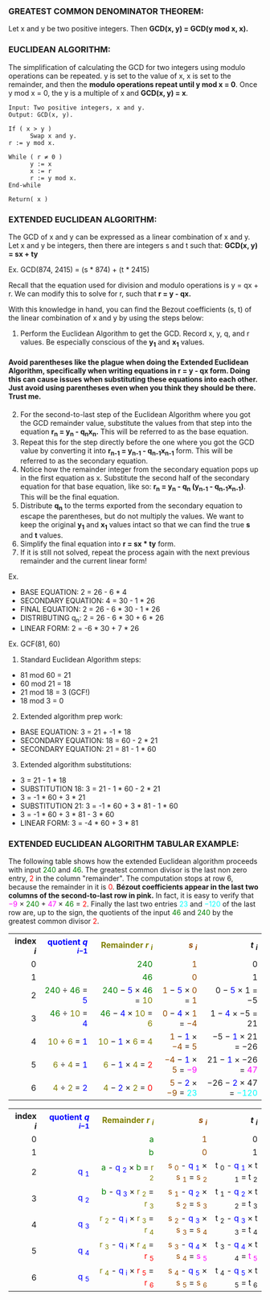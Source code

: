 ### GREATEST COMMON DENOMINATOR THEOREM:
Let x and y be two positive integers. Then **GCD(x, y) = GCD(y mod x, x).**


### EUCLIDEAN ALGORITHM:
The simplification of calculating the GCD for two integers using modulo operations can be repeated. y is set to the value of x, x is set to the remainder, and then the **modulo operations repeat until y mod x = 0**. Once y mod x = 0, the y is a multiple of x and **GCD(x, y) = x**.

```
Input: Two positive integers, x and y.
Output: GCD(x, y).

If ( x > y )
      Swap x and y.
r := y mod x.

While ( r ≠ 0 )
      y := x
      x := r
      r := y mod x.
End-while

Return( x )
``` 


### EXTENDED EUCLIDEAN ALGORITHM:
The GCD of x and y can be expressed as a linear combination of x and y.
Let x and y be integers, then there are integers s and t such that:
**GCD(x, y) = sx + ty**

Ex. GCD(874, 2415) = (s * 874) + (t * 2415)

Recall that the equation used for division and modulo operations is y = qx + r. We can modify this to solve for r, such that **r = y - qx.**

With this knowledge in hand, you can find the Bezout coefficients (s, t) of the linear combination of x and y by using the steps below:
1. Perform the Euclidean Algorithm to get the GCD. Record x, y, q, and r values. Be especially conscious of the **y<sub>1</sub>** and **x<sub>1</sub>** values.

#### Avoid parentheses like the plague when doing the **Extended Euclidean Algorithm**, specifically when writing equations in **r = y - qx** form. Doing this can cause issues when substituting these equations into each other. Just avoid using parentheses even when you think they should be there. Trust me.


2. For the second-to-last step of the Euclidean Algorithm where you got the GCD remainder value, substitute the values from that step into the equation **r<sub>n</sub> = y<sub>n</sub> - q<sub>n</sub>x<sub>n</sub>.** This will be referred to as the base equation.
3. Repeat this for the step directly before the one where you got the GCD value by converting it into **r<sub>n-1</sub> = y<sub>n-1</sub> - q<sub>n-1</sub>x<sub>n-1</sub>** form. This will be referred to as the secondary equation.
4. Notice how the remainder integer from the secondary equation pops up in the first equation as x. Substitute the second half of the secondary equation for that base equation, like so: **r<sub>n</sub> = y<sub>n</sub> - q<sub>n</sub> (y<sub>n-1</sub> - q<sub>n-1</sub>x<sub>n-1</sub>)**. This will be the final equation.
5. Distribute **q<sub>n</sub>** to the terms exported from the secondary equation to escape the parentheses, but do not multiply the values. We want to keep the original **y<sub>1</sub>** and **x<sub>1</sub>** values intact so that we can find the true **s** and **t** values.
6. Simplify the final equation into **r = sx * ty** form.
7. If it is still not solved, repeat the process again with the next previous remainder and the current linear form!

Ex.

- BASE EQUATION: 2 = 26 - 6 * 4
- SECONDARY EQUATION: 4 = 30 - 1 * 26
- FINAL EQUATION: 2 = 26 - 6 * 30 - 1 * 26
- DISTRIBUTING q<sub>n</sub>: 2 = 26 - 6 * 30 + 6 * 26
- LINEAR FORM: 2 = -6 * 30 + 7 * 26

Ex. GCF(81, 60)

1. Standard Euclidean Algorithm steps:
  - 81 mod 60 = 21
  - 60 mod 21 = 18
  - 21 mod 18 = 3 (GCF!)
  - 18 mod 3 = 0
2. Extended algorithm prep work:
  - BASE EQUATION: 3 = 21 + -1 * 18
  - SECONDARY EQUATION: 18 = 60 - 2 * 21
  - SECONDARY EQUATION: 21 = 81 - 1 * 60
3. Extended algorithm substitutions:
  - 3 = 21 - 1 * 18
  - SUBSTITUTION 18: 3 = 21 - 1 * 60 - 2 * 21
  - 3 = -1 * 60 + 3 * 21
  - SUBSTITUTION 21: 3 = -1 * 60 + 3 * 81 - 1 * 60
  - 3 = -1 * 60 + 3 * 81 - 3 * 60
  - LINEAR FORM: 3 = -4 * 60 + 3 * 81


### EXTENDED EUCLIDEAN ALGORITHM TABULAR EXAMPLE:

The following table shows how the extended Euclidean algorithm proceeds with input <span class="nowrap"><span style="color:green;">240</span></span> and <span class="nowrap"><span style="color:green;">46</span></span>. The greatest common divisor is the last non zero entry, <span class="nowrap"><span style="color: red;">2</span></span> in the column "remainder". The computation stops at row 6, because the remainder in it is <span class="nowrap"><span style="color: red;">0</span></span>. <strong>Bézout coefficients appear in the last two columns of the second-to-last row in pink.</strong> In fact, it is easy to verify that <span class="nowrap"><span style="color:magenta">−9</span> × <span style="color:green;">240</span> + <span style="color:magenta">47</span> × <span style="color:green;">46</span> = <span style="color: red;">2</span></span>. Finally the last two entries  <span class="nowrap"><span style="color:cyan">23</span></span> and <span class="nowrap"><span style="color:cyan">−120</span></span> of the last row are, up to the sign, the quotients of the input <span class="nowrap"><span style="color:green;">46</span></span> and <span class="nowrap"><span style="color:green;">240</span></span> by the greatest common divisor <span class="nowrap"><span style="color: red;">2</span></span>.

<table style="text-align:right;">
  <tbody>
    <tr>
      <th>index <i>i</i>
      </th>
      <th>
        <span style="color:blue">quotient <i>q</i>
          <sub>
            <i>i</i>−1 </sub>
        </span>
      </th>
      <th>
        <span style="color:olive">Remainder <i>r</i>
          <sub>
            <i>i</i>
          </sub>
        </span>
      </th>
      <th>
        <span style="color:#964B00">
          <i>s</i>
          <sub>
            <i>i</i>
          </sub>
        </span>
      </th>
      <th>
        <i>t</i>
        <sub>
          <i>i</i>
        </sub>
      </th>
    </tr>
    <tr>
      <td>0</td>
      <td></td>
      <td>
        <span style="color:green;">240</span>
      </td>
      <td>
        <span style="color:#964B00">1</span>
      </td>
      <td>0 </td>
    </tr>
    <tr>
      <td>1</td>
      <td></td>
      <td>
        <span style="color:green;">46</span>
      </td>
      <td>
        <span style="color:#964B00">0</span>
      </td>
      <td>1 </td>
    </tr>
    <tr>
      <td>2</td>
      <td>
        <span style="color:green;">240</span> ÷ <span style="color:green;">46</span> = <span style="color:blue">5</span>
      </td>
      <td>
        <span style="color:green;">240</span> − <span style="color:blue">5</span> × <span style="color:green;">46</span> = <span style="color:olive">10</span>
      </td>
      <td>
        <span style="color:#964B00">1</span> − <span style="color:blue">5</span> × <span style="color:#964B00">0</span> = <span style="color:#964B00">1</span>
      </td>
      <td>0 − <span style="color:blue">5</span> × 1 = −5 </td>
    </tr>
    <tr>
      <td>3</td>
      <td>
        <span style="color:green;">46</span> ÷ <span style="color:olive">10</span> = <span style="color:blue">4</span>
      </td>
      <td>
        <span style="color:green;">46</span> − <span style="color:blue">4</span> × <span style="color:olive">10</span> = <span style="color:olive">6</span>
      </td>
      <td>
        <span style="color:#964B00">0</span> − <span style="color:blue">4</span> × <span style="color:#964B00">1</span> = <span style="color:#964B00">−4</span>
      </td>
      <td>1 − <span style="color:blue">4</span> × −5 = 21 </td>
    </tr>
    <tr>
      <td>4</td>
      <td>
        <span style="color:olive">10</span> ÷ <span style="color:olive">6</span> = <span style="color:blue">1</span>
      </td>
      <td>
        <span style="color:olive">10</span> − <span style="color:blue">1</span> × <span style="color:olive">6</span> = <span style="color:olive">4</span>
      </td>
      <td>
        <span style="color:#964B00">1</span> − <span style="color:blue">1</span> × <span style="color:#964B00">−4</span> = <span style="color:#964B00">5</span>
      </td>
      <td>−5 − <span style="color:blue">1</span> × 21 = −26 </td>
    </tr>
    <tr>
      <td>5</td>
      <td>
        <span style="color:olive">6</span> ÷ <span style="color:olive">4</span> = <span style="color:blue">1</span>
      </td>
      <td>
        <span style="color:olive">6</span> − <span style="color:blue">1</span> × <span style="color:olive">4</span> = <span style="color: red;">2</span>
      </td>
      <td>
        <span style="color:#964B00">−4</span> − <span style="color:blue">1</span> × <span style="color:#964B00">5</span> = <span style="color:magenta">−9</span>
      </td>
      <td>21 − <span style="color:blue">1</span> × −26 = <span style="color:magenta">47</span>
      </td>
    </tr>
    <tr>
      <td>6</td>
      <td>
        <span style="color:olive">4</span> ÷ <span style="color:olive">2</span> = <span style="color:blue">2</span>
      </td>
      <td>
        <span style="color:olive">4</span> − <span style="color:blue">2</span> × <span style="color:olive">2</span> = <span style="color: red;">0</span>
      </td>
      <td>
        <span style="color:#964B00">5</span> − <span style="color:blue">2</span> × <span style="color:#964B00">−9</span> = <span style="color:cyan">23</span>
      </td>
      <td>−26 − <span style="color:blue">2</span> × 47 = <span style="color:cyan">−120</span>
      </td>
    </tr>
  </tbody>

<table style="text-align:right;">
  <tbody>
    <tr>
      <th>index <i>i</i>
      </th>
      <th>
        <span style="color:blue">quotient <i>q</i>
          <sub>
            <i>i</i>−1 </sub>
        </span>
      </th>
      <th>
        <span style="color:olive">Remainder <i>r</i>
          <sub>
            <i>i</i>
          </sub>
        </span>
      </th>
      <th>
        <span style="color:#964B00">
          <i>s</i>
          <sub>
            <i>i</i>
          </sub>
        </span>
      </th>
      <th>
        <i>t</i>
        <sub>
          <i>i</i>
        </sub>
      </th>
    </tr>
    <tr>
      <td>0</td>
      <td></td>
      <td>
          <span style="color:green">a</span> 
      </td>
      <td>
        <span style="color:#964B00">1</span>
      </td>
      <td>0</td>
    </tr>
    <tr>
      <td>1</td>
      <td></td>
      <td>
          <span style="color:green">b</span> 
      </td>
      <td>
        <span style="color:#964B00">0</span>
      </td>
      <td>1</td>
    </tr>
    <tr>
      <td>2</td>
      <td>
        <span style="color:blue">q <sub>1</sub>
        </span>
      </td>
      <td>
          <span style="color:green">a</span> 
        - <span style="color:blue">q <sub>2</sub></span>
        × <span style="color:green">b</span>
        = <span style="color:olive;">r <sub>2</sub>
        </span>
      </td>
      <td>
        <span style="color:#964B00">s <sub>0</sub>
        </span> - <span style="color:blue">q <sub>1</sub>
        </span> × <span style="color:#964B00">s <sub>1</sub>
        </span> = <span style="color:#964B00">s <sub>2</sub>
        </span>
      </td>
      <td>t <sub>0</sub> - <span style="color:blue">q <sub>1</sub>
        </span> × t <sub>1</sub> = t <sub>2</sub>
      </td>
    </tr>
    <tr>
      <td>3</td>
      <td>
        <span style="color:blue">q <sub>2</sub>
        </span>
      </td>
      <td>
          <span style="color:green">b</span> 
        - <span style="color:blue">q <sub>3</sub></span>
        × <span style="color:olive">r <sub>2</sub></span>
        = <span style="color:olive;">r <sub>3</sub>
        </span>
      </td>
      <td>
        <span style="color:#964B00">s <sub>1</sub>
        </span> - <span style="color:blue">q <sub>2</sub>
        </span> × <span style="color:#964B00">s <sub>2</sub>
        </span> = <span style="color:#964B00">s <sub>3 </span>
      </td>
      <td>t <sub>1</sub> - <span style="color:blue">q <sub>2</sub>
        </span> × t <sub>2</sub> = t <sub>3</sub>
      </td>
    </tr>
    <tr>
      <td>4</td>
      <td>
        <span style="color:blue">q <sub>3</sub>
        </span>
      </td>
      <td>
          <span style="color:olive">r <sub>2</sub></span> 
        - <span style="color:blue">q <sub>i</sub></span>
        × <span style="color:olive">r <sub>3</sub></span>
        = <span style="color:olive;">r <sub>4</sub>
        </span>
      </td>
      <td>
        <span style="color:#964B00">s <sub>2</sub>
        </span> - <span style="color:blue">q <sub>3</sub>
        </span> × <span style="color:#964B00">s <sub>3</sub>
        </span> = <span style="color:#964B00">s <sub>4 </span>
      </td>
      <td>t <sub>2</sub> - <span style="color:blue">q <sub>3</sub>
        </span> × t <sub>3</sub> = t <sub>4</sub>
      </td>
    </tr>
    <tr>
      <td>5</td>
      <td>
        <span style="color:blue">q <sub>4</sub>
        </span>
      </td>
      <td>
          <span style="color:olive">r <sub>3</sub></span> 
        - <span style="color:blue">q <sub>i</sub></span>
        × <span style="color:olive">r <sub>4</sub></span>
        = <span style="color:red;">r <sub>5</sub></span>
      </td>
      <td>
        <span style="color:#964B00">s <sub>3</sub>
        </span> - <span style="color:blue">q <sub>4</sub>
        </span> × <span style="color:#964B00">s <sub>4</sub>
        </span> = <span style="color:magenta">s <sub>5 </span>
      </td>
      <td>t <sub>3</sub> - <span style="color:blue">q <sub>4</sub>
        </span> × t <sub>4</sub> = <span style="color:magenta">t <sub>5</sub></span>
      </td>
    </tr>
    <tr>
      <td>6</td>
      <td>
        <span style="color:blue">q <sub>5</sub>
        </span>
      </td>
      <td>
          <span style="color:olive">r <sub>4</sub></span> 
        - <span style="color:blue">q <sub>i</sub></span>
        × <span style="color:red">r <sub>5</sub></span>
        = <span style="color:red;">r <sub>6</sub></span>
        </span>
      </td>
      <td>
        <span style="color:#964B00">s <sub>4</sub>
        </span> - <span style="color:blue">q <sub>5</sub>
        </span> × <span style="color:#964B00">s <sub>5</sub>
        </span> = <span style="color:#964B00">s <sub>6 </span>
      </td>
      <td>
        t <sub>4</sub> - <span style="color:blue">q <sub>5</sub></span> × t <sub>5</sub> = t <sub>6</sub>
      </td>
    </tr>
  </tbody>
</table>